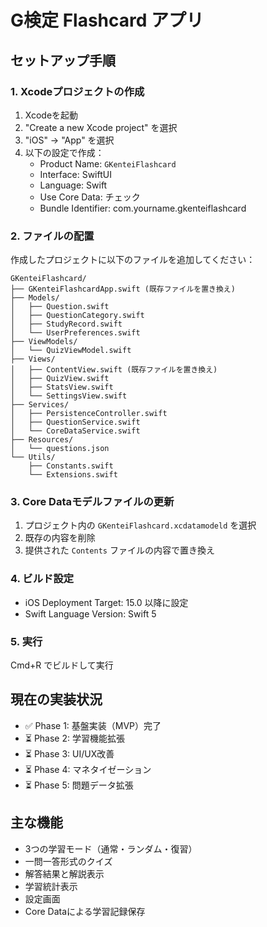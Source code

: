# G検定 Flashcard アプリ

## セットアップ手順

### 1. Xcodeプロジェクトの作成
1. Xcodeを起動
2. "Create a new Xcode project" を選択
3. "iOS" → "App" を選択
4. 以下の設定で作成：
   - Product Name: `GKenteiFlashcard`
   - Interface: SwiftUI
   - Language: Swift
   - Use Core Data: チェック
   - Bundle Identifier: com.yourname.gkenteiflashcard

### 2. ファイルの配置
作成したプロジェクトに以下のファイルを追加してください：

```
GKenteiFlashcard/
├── GKenteiFlashcardApp.swift (既存ファイルを置き換え)
├── Models/
│   ├── Question.swift
│   ├── QuestionCategory.swift
│   ├── StudyRecord.swift
│   └── UserPreferences.swift
├── ViewModels/
│   └── QuizViewModel.swift
├── Views/
│   ├── ContentView.swift (既存ファイルを置き換え)
│   ├── QuizView.swift
│   ├── StatsView.swift
│   └── SettingsView.swift
├── Services/
│   ├── PersistenceController.swift
│   ├── QuestionService.swift
│   └── CoreDataService.swift
├── Resources/
│   └── questions.json
└── Utils/
    ├── Constants.swift
    └── Extensions.swift
```

### 3. Core Dataモデルファイルの更新
1. プロジェクト内の `GKenteiFlashcard.xcdatamodeld` を選択
2. 既存の内容を削除
3. 提供された `Contents` ファイルの内容で置き換え

### 4. ビルド設定
- iOS Deployment Target: 15.0 以降に設定
- Swift Language Version: Swift 5

### 5. 実行
Cmd+R でビルドして実行

## 現在の実装状況
- ✅ Phase 1: 基盤実装（MVP）完了
- ⏳ Phase 2: 学習機能拡張
- ⏳ Phase 3: UI/UX改善
- ⏳ Phase 4: マネタイゼーション
- ⏳ Phase 5: 問題データ拡張

## 主な機能
- 3つの学習モード（通常・ランダム・復習）
- 一問一答形式のクイズ
- 解答結果と解説表示
- 学習統計表示
- 設定画面
- Core Dataによる学習記録保存